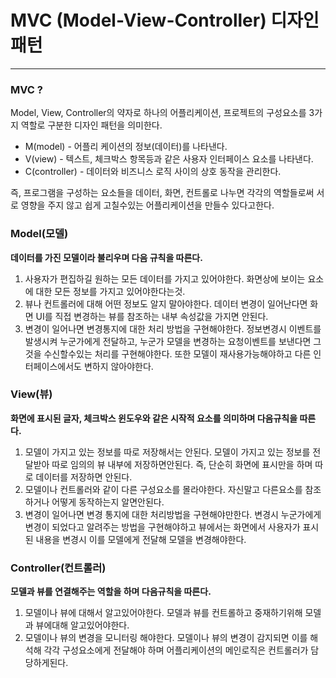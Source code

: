 # MVC (Model-View-Controller) 디자인 패턴

---

### MVC ?

Model, View, Controller의 약자로 하나의 어플리케이션, 프로젝트의 구성요소를 3가지 역할로 구분한 디자인 패턴을 의미한다.

- M(model) - 어플리 케이션의 정보(데이터)를 나타낸다.
- V(view) - 텍스트, 체크박스 항목등과 같은 사용자 인터페이스 요소를 나타낸다.
- C(controller) - 데이터와 비즈니스 로직 사이의 상호 동작을 관리한다.

즉, 프로그램을 구성하는 요소들을 데이터, 화면, 컨트롤로 나누면 각각의 역할들로써 서로 영향을 주지 않고 쉽게 고칠수있는 어플리케이션을 만들수 있다고한다.

### Model(모델)

**데이터를 가진 모델이라 불리우며 다음 규칙을 따른다.**

1. 사용자가 편집하길 원하는 모든 데이터를 가지고 있어야한다.
   화면상에 보이는 요소에 대한 모든 정보를 가지고 있어야한다는것.
2. 뷰나 컨트롤러에 대해 어떤 정보도 알지 말아야한다.
   데이터 변경이 일어난다면 화면 UI를 직접 변경하는 뷰를 참조하는 내부 속성값을 가지면 안된다.
3. 변경이 일어나면 변경통지에 대한 처리 방법을 구현해야한다.
   정보변경시 이벤트를 발생시켜 누군가에게 전달하고, 누군가 모델을 변경하는 요청이벤트를 보낸다면 그것을 수신할수있는 처리를 구현해야한다. 또한 모델이 재사용가능해야하고 다른 인터페이스에서도 변하지 않아야한다.

### View(뷰)

**화면에 표시된 글자, 체크박스 윈도우와 같은 시작적 요소를 의미하며 다음규칙을 따른다.**

1. 모델이 가지고 있는 정보를 따로 저장해서는 안된다.
   모델이 가지고 있는 정보를 전달받아 따로 임의의 뷰 내부에 저장하면안된다. 즉, 단순히 화면에 표시만을 하며 따로 데이터를 저장하면 안된다.
2. 모델이나 컨트롤러와 같이 다른 구성요소를 몰라야한다.
   자신말고 다른요소를 참조하거나 어떻게 동작하는지 알면안된다.
3. 변경이 일어나면 변경 통지에 대한 처리방법을 구현해야만한다.
   변경시 누군가에게 변경이 되었다고 알려주는 방법을 구현해야하고 뷰에서는 화면에서 사용자가 표시된 내용을 변경시 이를 모델에게 전달해 모델을 변경해야한다.

### Controller(컨트롤러)

**모델과 뷰를 연결해주는 역할을 하며 다음규칙을 따른다.**

1. 모델이나 뷰에 대해서 알고있어야한다.
   모델과 뷰를 컨트롤하고 중재하기위해 모델과 뷰에대해 알고있어야한다.
2. 모델이나 뷰의 변경을 모니터링 해야한다.
   모델이나 뷰의 변경이 감지되면 이를 해석해 각각 구성요소에게 전달해야 하며 어플리케이션의 메인로직은 컨트롤러가 담당하게된다.
